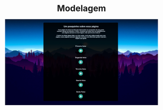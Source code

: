 <h1 align="center"> Modelagem </h1>



![descrição da imagem](https://github.com/Bessa1/playlist/blob/main/img/pagina1.png)
